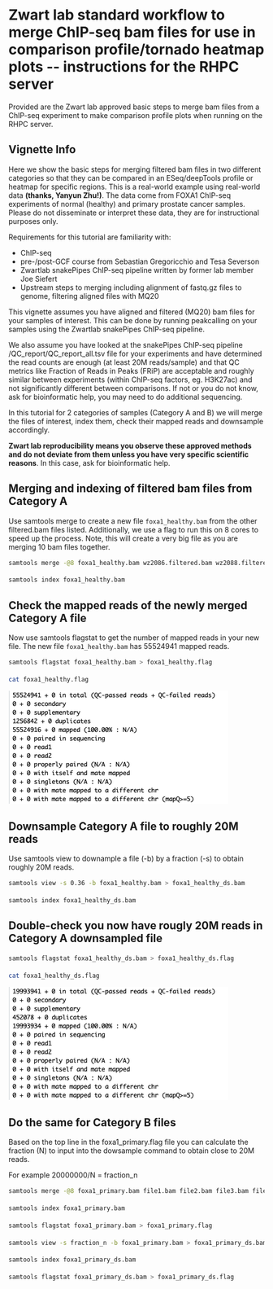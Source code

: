# Zwart lab standard workflow to merge ChIP-seq bam files for use in comparison profile/tornado heatmap plots -- instructions for the RHPC server

Provided are the Zwart lab approved basic steps to merge bam files from a ChIP-seq experiment to make comparison profile plots when running on the RHPC server.

## Vignette Info

Here we show the basic steps for merging filtered bam files in two different categories so that they can be compared in an ESeq/deepTools profile or heatmap for specific regions. This is a real-world example using real-world data **(thanks, Yanyun Zhu!)**. The data come from FOXA1 ChIP-seq experiments of normal (healthy) and primary prostate cancer samples. Please do not disseminate or interpret these data, they are for instructional purposes only. 

Requirements for this tutorial are familiarity with:

- ChIP-seq 
- pre-/post-GCF course from Sebastian Gregoricchio and Tesa Severson
- Zwartlab snakePipes ChIP-seq pipeline written by former lab member Joe Siefert
- Upstream steps to merging including alignment of fastq.gz files to genome, filtering aligned files with MQ20

  
This vignette assumes you have aligned and filtered (MQ20) bam files for your samples of interest. This can be done by running peakcalling on your samples using the Zwartlab snakePipes ChIP-seq pipeline.

We also assume you have looked at the snakePipes ChIP-seq pipeline /QC_report/QC_report_all.tsv file for your experiments and have determined the read counts are enough (at least 20M reads/sample) and that QC metrics like Fraction of Reads in Peaks (FRiP) are acceptable and roughly similar between experiments (within ChIP-seq factors, eg. H3K27ac) and not significantly different between comparisons. If not or you do not know, ask for bioinformatic help, you may need to do additional sequencing.

In this tutorial for 2 categories of samples (Category A and B) we will merge the files of interest, index them, check their mapped reads and downsample accordingly.

**Zwart lab reproducibility means you observe these approved methods and do not deviate from them unless you have very specific scientific reasons**. In this case, ask for bioinformatic help.


 ## Merging and indexing of filtered bam files from Category A ##
Use samtools merge to create a new file `foxa1_healthy.bam` from the other filtered.bam files listed. 
Additionally, we use a flag to run this on 8 cores to speed up the process. Note, this will create a very 
big file as you are merging 10 bam files together. 

 ```bash
samtools merge -@8 foxa1_healthy.bam wz2086.filtered.bam wz2088.filtered.bam wz2090.filtered.bam 

samtools index foxa1_healthy.bam
```

 ## Check the mapped reads of the newly merged Category A file ##
Now use samtools flagstat to get the number of mapped reads in your new file. 
The new file `foxa1_healthy.bam` has 55524941 mapped reads. 

 ```bash
samtools flagstat foxa1_healthy.bam > foxa1_healthy.flag

cat foxa1_healthy.flag
```

![Screenshot](cat_foxa1_healthy_flagstat.png)

## Downsample Category A file to roughly 20M reads ##
Use samtools view to downample a file (-b) by a fraction (-s) to obtain roughly 20M reads.

```bash
samtools view -s 0.36 -b foxa1_healthy.bam > foxa1_healthy_ds.bam

samtools index foxa1_healthy_ds.bam
```

## Double-check you now have rougly 20M reads in Category A downsampled file

```bash
samtools flagstat foxa1_healthy_ds.bam > foxa1_healthy_ds.flag

cat foxa1_healthy_ds.flag
```

![Screenshot](cat_foxa1_healthy_ds_flagstat.png)

## Do the same for Category B files ## 

Based on the top line in the foxa1_primary.flag file you can calculate the fraction (N) to input into the dowsample command to obtain close to 20M reads.

For example 20000000/N = fraction_n

```bash
samtools merge -@8 foxa1_primary.bam file1.bam file2.bam file3.bam file4.bam 

samtools index foxa1_primary.bam

samtools flagstat foxa1_primary.bam > foxa1_primary.flag

samtools view -s fraction_n -b foxa1_primary.bam > foxa1_primary_ds.bam

samtools index foxa1_primary_ds.bam

samtools flagstat foxa1_primary_ds.bam > foxa1_primary_ds.flag
```

